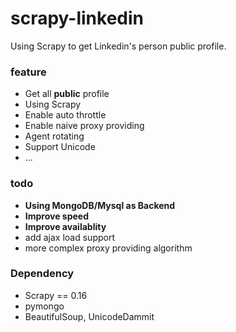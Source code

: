 scrapy-linkedin
===============

Using Scrapy to get Linkedin's person public profile.

### feature
* Get all **public** profile
* Using Scrapy
* Enable auto throttle
* Enable naive proxy providing
* Agent rotating
* Support Unicode
* ...

### todo
* **Using MongoDB/Mysql as Backend**
* **Improve speed**
* **Improve availablity**
* add ajax load support
* more complex proxy providing algorithm


### Dependency
* Scrapy == 0.16
* pymongo 
* BeautifulSoup, UnicodeDammit